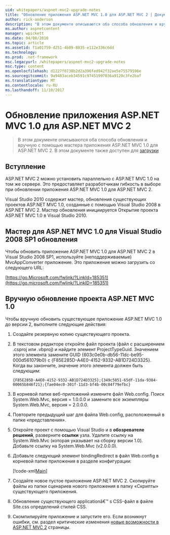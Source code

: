 ```yaml
---
uid: whitepapers/aspnet-mvc2-upgrade-notes
title: "Обновление приложения ASP.NET MVC 1.0 для ASP.NET MVC 2 | Документы Microsoft"
author: rick-anderson
description: "В этом документе описываются оба способа обновления и вручную с помощью мастера приложения ASP.NET MVC 1.0 для ASP.NET MVC 2. В этом документе также доступна для d..."
ms.author: aspnetcontent
manager: wpickett
ms.date: 04/08/2010
ms.topic: article
ms.assetid: f1a01759-d251-4b09-8835-e112e336c6dd
ms.technology: 
ms.prod: .net-framework
msc.legacyurl: /whitepapers/aspnet-mvc2-upgrade-notes
msc.type: content
ms.openlocfilehash: d1227f0738b2d2a396fed942f32ae5e75579596e
ms.sourcegitcommit: 9a9483aceb34591c97451997036a9120c3fe2baf
ms.translationtype: MT
ms.contentlocale: ru-RU
ms.lasthandoff: 11/10/2017
---
```

<a name="upgrading-an-aspnet-mvc-10-application-to-aspnet-mvc-2"></a>Обновление приложения ASP.NET MVC 1.0 для ASP.NET MVC 2
====================
> В этом документе описываются оба способа обновления и вручную с помощью мастера приложения ASP.NET MVC 1.0 для ASP.NET MVC 2. В этом документе также доступен для [загрузки](https://download.microsoft.com/download/F/1/6/F16F9AF9-8EF4-4845-BC97-639791D5699C/MVC2-Upgrade-Notes.pdf)


## <a name="introduction"></a>Вступление

ASP.NET MVC 2 можно установить параллельно с ASP.NET MVC 1.0 на том же сервере. Это предоставляет разработчикам гибкость в выборе при обновлении приложения ASP.NET MVC 1.0 для ASP.NET MVC 2.

Visual Studio 2010 содержит мастер, обновления существующих проектов ASP.NET MVC 1.0, созданные с помощью Visual Studio 2008 в ASP.NET MVC 2. Мастер обновления инициируется Открытие проекта ASP.NET MVC 1.0 в Visual Studio 2010.

## <a name="upgrade-wizard-for-aspnet-mvc-10-on-visual-studio-2008-sp1"></a>Мастер для ASP.NET MVC 1.0 для Visual Studio 2008 SP1 обновления

Чтобы обновить приложение ASP.NET MVC 1.0 для ASP.NET MVC 2 в Visual Studio 2008 SP1, используйте (неподдерживаемые) MvcAppConverter приложение. Это приложение можно загрузить со следующего URL:

[https://go.Microsoft.com/fwlink/?LinkId=185351](https://go.microsoft.com/fwlink/?LinkID=185351)

## <a name="manually-upgrading-an-aspnet-mvc-10-project"></a>Вручную обновление проекта ASP.NET MVC 1.0

Чтобы вручную обновить существующее приложение ASP.NET MVC 1.0 до версии 2, выполните следующие действия:

1. Создайте резервную копию существующего проекта.
2. В текстовом редакторе откройте файл проекта (файл с расширением .csproj или .vbproj) и найдите элемент ProjectTypeGuid. Значением этого элемента замените GUID {603c0e0b-db56-11dc-be95-000d561079b0} с {F85E285D-A4E0-4152-9332-AB1D724D3325}. Когда вы закончите, значение этого элемента должен быть следующим: 

    `{F85E285D-A4E0-4152-9332-AB1D724D3325};{349c5851-65df-11da-9384-00065b846f21};{fae04ec0-301f-11d3-bf4b-00c04f79efbc}`
3. В корневой папке веб-приложений измените файл Web.config. Поиск System.Web.Mvc, версия = 1.0.0.0 и замените все экземпляры System.Web.Mvc, версия = 2.0.0.0.
4. Повторите предыдущий шаг для файла Web.config, расположенный в папке «представления».
5. Откройте проект с помощью Visual Studio и в **обозревателе решений**, разверните **ссылки** узла. Удалите ссылку на System.Web.Mvc (которая указывает на сборку версии 1.0). Добавьте ссылку на System.Web.Mvc (v2.0.0.0).
6. Добавьте следующий элемент bindingRedirect в файл Web.config в корневой папке приложения в разделе конфигурации:   

    [!code-xml[Main](aspnet-mvc2-upgrade-notes/samples/sample1.xml)]
7. Создайте новое пустое приложение ASP.NET MVC 2. Скопируйте файлы из папки сценариев нового приложения в папку «Скрипты» существующего приложения.
8. Обновление существующего applicationâ€™ s CSS-файл в файле Site.css определений стилей CSS.
9. Скомпилируйте приложение и запустите его. Если возникнут ошибки, см. раздел критические изменения [новые возможности в ASP.NET MVC 2](https://go.microsoft.com/fwlink/?LinkID=185038) страницы.
